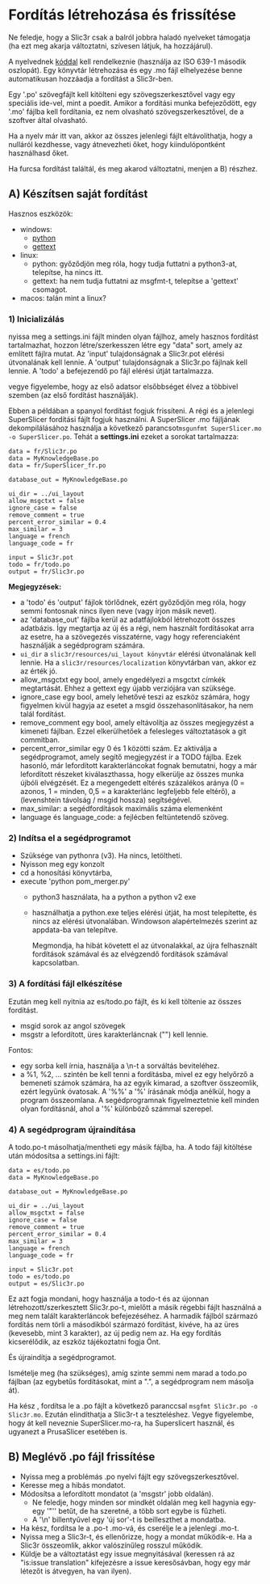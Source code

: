 # Fordítás létrehozása és frissítése

Ne feledje, hogy a Slic3r csak a balról jobbra haladó nyelveket támogatja \(ha ezt meg akarja változtatni, szívesen látjuk, ha hozzájárul\).

A nyelvednek [kóddal](https://www.loc.gov/standards/iso639-2/php/code_list.php) kell rendelkeznie \(használja az ISO 639-1 második oszlopát\). Egy könyvtár létrehozása és egy .mo fájl elhelyezése benne automatikusan hozzáadja a fordítást a Slic3r-ben.

Egy '.po' szövegfájlt kell kitölteni egy szövegszerkesztővel vagy egy speciális ide-vel, mint a poedit. Amikor a fordítási munka befejeződött, egy '.mo' fájlba kell fordítania, ez nem olvasható szövegszerkesztővel, de a szoftver által olvasható.

Ha a nyelv már itt van, akkor az összes jelenlegi fájlt eltávolíthatja, hogy a nulláról kezdhesse, vagy átnevezheti őket, hogy kiindulópontként használhasd őket.

Ha furcsa fordítást találtál, és meg akarod változtatni, menjen a B\) részhez.

## A\) Készítsen saját fordítást

Hasznos eszközök:

* windows:
  * [python](https://www.python.org/)
  * [gettext](http://gnuwin32.sourceforge.net/downlinks/gettext.php)
* linux:
  * python: győződjön meg róla, hogy tudja futtatni a python3-at, telepítse, ha nincs itt.
  * gettext: ha nem tudja futtatni az msgfmt-t, telepítse a 'gettext' csomagot.
* macos: talán mint a linux?

### 1\) Inicializálás

nyissa meg a settings.ini fájlt minden olyan fájlhoz, amely hasznos fordítást tartalmazhat, hozzon létre/szerkesszen létre egy "data" sort, amely az említett fájlra mutat. Az 'input' tulajdonságnak a Slic3r.pot elérési útvonalának kell lennie. A 'output' tulajdonságnak a Slic3r.po fájlnak kell lennie. A 'todo' a befejezendő po fájl elérési útját tartalmazza.

vegye figyelembe, hogy az első adatsor elsőbbséget élvez a többivel szemben \(az első fordítást használják\).

Ebben a példában a spanyol fordítást fogjuk frissíteni. A régi és a jelenlegi SuperSlicer fordítási fájlt fogjuk használni. A SuperSlicer .mo fájljának dekompilálásához használja a következő parancsot`msgunfmt SuperSlicer.mo -o SuperSlicer.po`. Tehát a **settings.ini** ezeket a sorokat tartalmazza:

```text
data = fr/Slic3r.po
data = MyKnowledgeBase.po
data = fr/SuperSlicer_fr.po

database_out = MyKnowledgeBase.po

ui_dir = ../ui_layout
allow_msgctxt = false
ignore_case = false
remove_comment = true
percent_error_similar = 0.4
max_similar = 3
language = french
language_code = fr

input = Slic3r.pot
todo = fr/todo.po
output = fr/Slic3r.po
```

**Megjegyzések:**

* a 'todo' és 'output' fájlok törlődnek, ezért győződjön meg róla, hogy semmi fontosnak nincs ilyen neve \(vagy írjon másik nevet\).
* az 'database\_out' fájlba kerül az adatfájlokból létrehozott összes adatbázis. Így megtartja az új és a régi, nem használt fordításokat arra az esetre, ha a szövegezés visszatérne, vagy hogy referenciaként használják a segédprogram számára.
* `ui_dir` a `slic3r/resources/ui_layout könyvtár` elérési útvonalának kell lennie. Ha a `slic3r/resources/localization` könyvtárban van, akkor ez az érték jó.
* allow\_msgctxt egy bool, amely engedélyezi a msgctxt címkék megtartását. Ehhez a gettext egy újabb verziójára van szüksége.
* ignore\_case egy bool, amely lehetővé teszi az eszköz számára, hogy figyelmen kívül hagyja az esetet a msgid összehasonlításakor, ha nem talál fordítást.
* remove\_comment egy bool, amely eltávolítja az összes megjegyzést a kimeneti fájlban. Ezzel elkerülhetőek a felesleges változtatások a git commitban.
* percent\_error\_similar egy 0 és 1 közötti szám. Ez aktiválja a segédprogramot, amely segítő megjegyzést ír a TODO fájlba. Ezek hasonló, már lefordított karakterláncokat fognak bemutatni, hogy a már lefordított részeket kiválaszthassa, hogy elkerülje az összes munka újbóli elvégzését. Ez a megengedett eltérés százalékos aránya \(0 = azonos, 1 = minden, 0,5 = a karakterlánc legfeljebb fele eltérő\), a \(levenshtein távolság / msgid hossza\) segítségével.
* max\_similar: a segédfordítások maximális száma elemenként
* language és language\_code: a fejlécben feltüntetendő szöveg.

### 2\) Indítsa el a segédprogramot

* Szüksége van pythonra \(v3\). Ha nincs, letöltheti.
* Nyisson meg egy konzolt
* cd a honosítási könyvtárba,
* execute 'python pom\_merger.py'
  * python3 használata, ha a python a python v2 exe
  * használhatja a python.exe teljes elérési útját, ha most telepítette, és nincs az elérési útvonalában. Windowson alapértelmezés szerint az appdata-ba van telepítve.

    Megmondja, ha hibát követett el az útvonalakkal, az újra felhasznált fordítások számával és az elvégzendő fordítások számával kapcsolatban.

### 3\) A fordítási fájl elkészítése

Ezután meg kell nyitnia az es/todo.po fájlt, és ki kell töltenie az összes fordítást.

* msgid sorok az angol szövegek
* msgstr a lefordított, üres karakterláncnak \(""\) kell lennie.

Fontos:

* egy sorba kell írnia, használja a \n-t a sorváltás beviteléhez. 
* a %1, %2, ... szintén be kell tenni a fordításba, mivel ez egy helyőrző a bemeneti számok számára, ha az egyik kimarad, a szoftver összeomlik, ezért legyünk óvatosak. A '%%' a '%' írásának módja anélkül, hogy a program összeomlana. A segédprogramnak figyelmeztetnie kell minden olyan fordításnál, ahol a '%' különböző számmal szerepel.

### 4\) A segédprogram újraindítása

A todo.po-t másolhatja/mentheti egy másik fájlba, ha. A todo fájl kitöltése után módosítsa a settings.ini fájlt:

```text
data = es/todo.po
data = MyKnowledgeBase.po

database_out = MyKnowledgeBase.po

ui_dir = ../ui_layout
allow_msgctxt = false
ignore_case = false
remove_comment = true
percent_error_similar = 0.4
max_similar = 3
language = french
language_code = fr

input = Slic3r.pot
todo = es/todo.po
output = es/Slic3r.po
```

Ez azt fogja mondani, hogy használja a todo-t és az újonnan létrehozott/szerkesztett Slic3r.po-t, mielőtt a másik régebbi fájlt használná a meg nem talált karakterláncok befejezéséhez. A harmadik fájlból származó fordítás nem törli a másodikból származó fordítást, kivéve, ha az üres \(kevesebb, mint 3 karakter\), az új pedig nem az. Ha egy fordítás kicserélődik, az eszköz tájékoztatni fogja Önt.

És újraindítja a segédprogramot.

Ismételje meg \(ha szükséges\), amíg szinte semmi nem marad a todo.po fájlban \(az egybetűs fordításokat, mint a ".", a segédprogram nem másolja át\).

Ha kész , fordítsa le a .po fájlt a következő paranccsal `msgfmt Slic3r.po -o Slic3r.mo`. Ezután elindíthatja a Slic3r-t a teszteléshez. Vegye figyelembe, hogy át kell neveznie SuperSlicer.mo-ra, ha Superslicert használ, és ugyanezt a PrusaSlicer esetében is.

## B\) Meglévő .po fájl frissítése

* Nyissa meg a problémás .po nyelvi fájlt egy szövegszerkesztővel.
* Keresse meg a hibás mondatot.
* Módosítsa a lefordított mondatot \(a 'msgstr' jobb oldalán\).
  * Ne feledje, hogy minden sor mindkét oldalán meg kell hagynia egy-egy '"'' betűt, de ha szeretné, a több sort egybe is fűzheti.
  * A '\n' billentyűvel egy 'új sor'-t is beilleszthet a mondatba.
* Ha kész, fordítsa le a .po-t .mo-vá, és cserélje le a jelenlegi .mo-t.
* Nyissa meg a Slic3r-t, és ellenőrizze, hogy a mondat működik-e. Ha a Slic3r összeomlik, akkor valószínűleg rosszul működik.
* Küldje be a változtatást egy issue megnyitásával \(keressen rá az "is:issue translation" kifejezésre a issue keresősávban, hogy egy már létezőt is átvegyen, ha van ilyen\).

